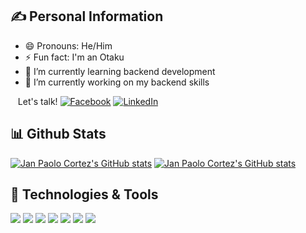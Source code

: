 ## ✍️ Personal Information  

- 😄 Pronouns: He/Him
- ⚡ Fun fact: I'm an Otaku
- 🌱 I’m currently learning backend development
- 🔭 I’m currently working on my backend skills

<!-- Actual text -->

&nbsp;&nbsp;&nbsp;Let's talk!   [![Facebook][1.2]][1] [![LinkedIn][2.2]][2]

<!-- Icons -->

[1.2]: http://i.imgur.com/P3YfQoD.png (twitter icon without padding)
[2.2]: https://raw.githubusercontent.com/MartinHeinz/MartinHeinz/master/linkedin-3-16.png (LinkedIn icon without padding)

<!-- Links to your social media accounts -->

[1]: https://www.facebook.com/jpaolocortez.09
[2]: https://www.linkedin.com/in/jpcortez/
     
## 📊 Github Stats  
[![Jan Paolo Cortez's GitHub stats](https://github-readme-stats.vercel.app/api?username=Jpaolo09&count_private=true&theme=tokyonight&hide_border=true&show_icons=true)](https://github.com/Jpaolo09/github-readme-stats)
[![Jan Paolo Cortez's GitHub stats](https://github-readme-stats.vercel.app/api/top-langs/?username=Jpaolo09&layout=compact&theme=tokyonight&hide_border=true)](https://github.com/Jpaolo09/github-readme-stats)  

## 🧰 Technologies & Tools
![](https://img.shields.io/badge/OS-Windows-blue?style=flat&logo=Windows&logoColor=white&color=2bbc8a)
![](https://img.shields.io/badge/Code-PHP-blue?style=flat&logo=PHP&logoColor=white&color=2bbc8a)
![](https://img.shields.io/badge/Code-Python-blue?style=flat&logo=Python&logoColor=white&color=2bbc8a)
![](https://img.shields.io/badge/Code-HTML-blue?style=flat&logo=HTML5&logoColor=white&color=2bbc8a)
![](https://img.shields.io/badge/Code-CSS-blue?style=flat&logo=CSS3&logoColor=white&color=2bbc8a)
![](https://img.shields.io/badge/Code-JavaScript-blue?style=flat&logo=JavaScript&logoColor=white&color=2bbc8a)
![](https://img.shields.io/badge/Database-MySQL-blue?style=flat&logo=MySQL&logoColor=white&color=2bbc8a)
